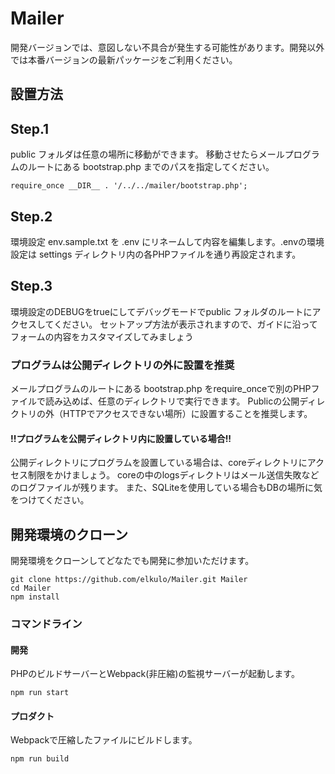 # Mailer

開発バージョンでは、意図しない不具合が発生する可能性があります。開発以外では本番バージョンの最新パッケージをご利用ください。

## 設置方法

## Step.1

public フォルダは任意の場所に移動ができます。
移動させたらメールプログラムのルートにある bootstrap.php までのパスを指定してください。

~~~
require_once __DIR__ . '/../../mailer/bootstrap.php';
~~~

## Step.2

環境設定 env.sample.txt を .env にリネームして内容を編集します。.envの環境設定は settings ディレクトリ内の各PHPファイルを通り再設定されます。

## Step.3

環境設定のDEBUGをtrueにしてデバッグモードでpublic フォルダのルートにアクセスしてください。
セットアップ方法が表示されますので、ガイドに沿ってフォームの内容をカスタマイズしてみましょう

### プログラムは公開ディレクトリの外に設置を推奨

メールプログラムのルートにある bootstrap.php をrequire_onceで別のPHPファイルで読み込めば、任意のディレクトリで実行できます。
Publicの公開ディレクトリの外（HTTPでアクセスできない場所）に設置することを推奨します。

#### !!プログラムを公開ディレクトリ内に設置している場合!!

公開ディレクトリにプログラムを設置している場合は、coreディレクトリにアクセス制限をかけましょう。
coreの中のlogsディレクトリはメール送信失敗などのログファイルが残ります。
また、SQLiteを使用している場合もDBの場所に気をつけてください。

## 開発環境のクローン

開発環境をクローンしてどなたでも開発に参加いただけます。

~~~
git clone https://github.com/elkulo/Mailer.git Mailer
cd Mailer
npm install
~~~

### コマンドライン

#### 開発

PHPのビルドサーバーとWebpack(非圧縮)の監視サーバーが起動します。

~~~
npm run start
~~~

#### プロダクト

Webpackで圧縮したファイルにビルドします。

~~~
npm run build
~~~
